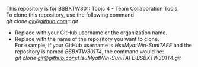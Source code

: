 This repository is for BSBXTW301: Topic 4 - Team Collaboration Tools.  
To clone this repository, use the following command  
*git clone git@github.com:<accountname>:<reponame>.git*  
- Replace <accountname> with your GitHub username or the organization name.  
- Replace <reponame> with the name of the repository you want to clone.  
For example, if your GitHub username is *HsuMyatWin-SuniTAFE* and the repository is named *BSBXTW301T4*, the command would be:  
*git clone git@github.com:HsuMyatWin-SuniTAFE:BSBXTW301T4.git*  
